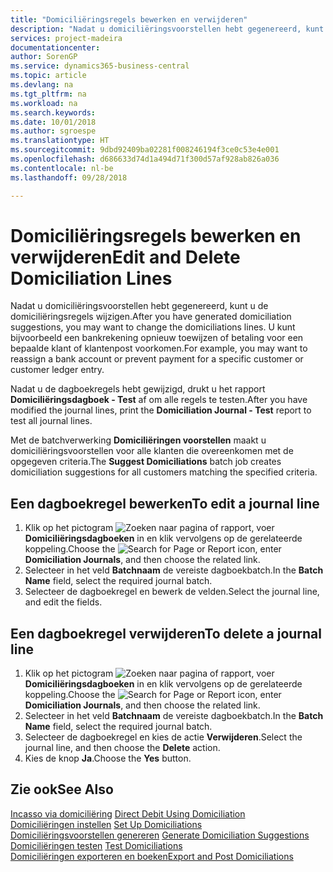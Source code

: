```yaml
---
title: "Domiciliëringsregels bewerken en verwijderen"
description: "Nadat u domiciliëringsvoorstellen hebt gegenereerd, kunt u de domiciliëringsregels wijzigen. U kunt bijvoorbeeld een bankrekening opnieuw toewijzen of betaling voor een bepaalde klant of klantenpost voorkomen."
services: project-madeira
documentationcenter: 
author: SorenGP
ms.service: dynamics365-business-central
ms.topic: article
ms.devlang: na
ms.tgt_pltfrm: na
ms.workload: na
ms.search.keywords: 
ms.date: 10/01/2018
ms.author: sgroespe
ms.translationtype: HT
ms.sourcegitcommit: 9dbd92409ba02281f008246194f3ce0c53e4e001
ms.openlocfilehash: d686633d74d1a494d71f300d57af928ab826a036
ms.contentlocale: nl-be
ms.lasthandoff: 09/28/2018

---
```

# <a name="edit-and-delete-domiciliation-lines"></a><span data-ttu-id="c9880-104">Domiciliëringsregels bewerken en verwijderen</span><span class="sxs-lookup"><span data-stu-id="c9880-104">Edit and Delete Domiciliation Lines</span></span>
<span data-ttu-id="c9880-105">Nadat u domiciliëringsvoorstellen hebt gegenereerd, kunt u de domiciliëringsregels wijzigen.</span><span class="sxs-lookup"><span data-stu-id="c9880-105">After you have generated domiciliation suggestions, you may want to change the domiciliations lines.</span></span> <span data-ttu-id="c9880-106">U kunt bijvoorbeeld een bankrekening opnieuw toewijzen of betaling voor een bepaalde klant of klantenpost voorkomen.</span><span class="sxs-lookup"><span data-stu-id="c9880-106">For example, you may want to reassign a bank account or prevent payment for a specific customer or customer ledger entry.</span></span>  

<span data-ttu-id="c9880-107">Nadat u de dagboekregels hebt gewijzigd, drukt u het rapport **Domiciliëringsdagboek - Test** af om alle regels te testen.</span><span class="sxs-lookup"><span data-stu-id="c9880-107">After you have modified the journal lines, print the **Domiciliation Journal - Test** report to test all journal lines.</span></span>  

<span data-ttu-id="c9880-108">Met de batchverwerking **Domiciliëringen voorstellen** maakt u domiciliëringsvoorstellen voor alle klanten die overeenkomen met de opgegeven criteria.</span><span class="sxs-lookup"><span data-stu-id="c9880-108">The **Suggest Domiciliations** batch job creates domiciliation suggestions for all customers matching the specified criteria.</span></span>  

## <a name="to-edit-a-journal-line"></a><span data-ttu-id="c9880-109">Een dagboekregel bewerken</span><span class="sxs-lookup"><span data-stu-id="c9880-109">To edit a journal line</span></span>  

1.  <span data-ttu-id="c9880-110">Klik op het pictogram ![Zoeken naar pagina of rapport](../../media/ui-search/search_small.png "pictogram Zoeken naar pagina of rapport"), voer **Domiciliëringsdagboeken** in en klik vervolgens op de gerelateerde koppeling.</span><span class="sxs-lookup"><span data-stu-id="c9880-110">Choose the ![Search for Page or Report](../../media/ui-search/search_small.png "Search for Page or Report icon") icon, enter **Domiciliation Journals**, and then choose the related link.</span></span>  
2.  <span data-ttu-id="c9880-111">Selecteer in het veld **Batchnaam** de vereiste dagboekbatch.</span><span class="sxs-lookup"><span data-stu-id="c9880-111">In the **Batch Name** field, select the required journal batch.</span></span>  
3.  <span data-ttu-id="c9880-112">Selecteer de dagboekregel en bewerk de velden.</span><span class="sxs-lookup"><span data-stu-id="c9880-112">Select the journal line, and edit the fields.</span></span>  

## <a name="to-delete-a-journal-line"></a><span data-ttu-id="c9880-113">Een dagboekregel verwijderen</span><span class="sxs-lookup"><span data-stu-id="c9880-113">To delete a journal line</span></span>  

1.  <span data-ttu-id="c9880-114">Klik op het pictogram ![Zoeken naar pagina of rapport](../../media/ui-search/search_small.png "pictogram Zoeken naar pagina of rapport"), voer **Domiciliëringsdagboeken** in en klik vervolgens op de gerelateerde koppeling.</span><span class="sxs-lookup"><span data-stu-id="c9880-114">Choose the ![Search for Page or Report](../../media/ui-search/search_small.png "Search for Page or Report icon") icon, enter **Domiciliation Journals**, and then choose the related link.</span></span>  
2.  <span data-ttu-id="c9880-115">Selecteer in het veld **Batchnaam** de vereiste dagboekbatch.</span><span class="sxs-lookup"><span data-stu-id="c9880-115">In the **Batch Name** field, select the required journal batch.</span></span>  
3.  <span data-ttu-id="c9880-116">Selecteer de dagboekregel en kies de actie **Verwijderen**.</span><span class="sxs-lookup"><span data-stu-id="c9880-116">Select the journal line, and then choose the **Delete** action.</span></span>  
4.  <span data-ttu-id="c9880-117">Kies de knop **Ja**.</span><span class="sxs-lookup"><span data-stu-id="c9880-117">Choose the **Yes** button.</span></span>  

## <a name="see-also"></a><span data-ttu-id="c9880-118">Zie ook</span><span class="sxs-lookup"><span data-stu-id="c9880-118">See Also</span></span>  
 <span data-ttu-id="c9880-119">[Incasso via domiciliëring](direct-debit-using-domiciliation.md) </span><span class="sxs-lookup"><span data-stu-id="c9880-119">[Direct Debit Using Domiciliation](direct-debit-using-domiciliation.md) </span></span>  
 <span data-ttu-id="c9880-120">[Domiciliëringen instellen](how-to-set-up-domiciliations.md) </span><span class="sxs-lookup"><span data-stu-id="c9880-120">[Set Up Domiciliations](how-to-set-up-domiciliations.md) </span></span>  
 <span data-ttu-id="c9880-121">[Domiciliëringsvoorstellen genereren](how-to-generate-domiciliation-suggestions.md) </span><span class="sxs-lookup"><span data-stu-id="c9880-121">[Generate Domiciliation Suggestions](how-to-generate-domiciliation-suggestions.md) </span></span>  
 <span data-ttu-id="c9880-122">[Domiciliëringen testen](how-to-test-domiciliations.md) </span><span class="sxs-lookup"><span data-stu-id="c9880-122">[Test Domiciliations](how-to-test-domiciliations.md) </span></span>  
 [<span data-ttu-id="c9880-123">Domiciliëringen exporteren en boeken</span><span class="sxs-lookup"><span data-stu-id="c9880-123">Export and Post Domiciliations</span></span>](how-to-export-and-post-domiciliations.md)

